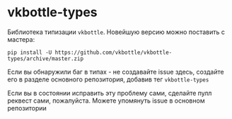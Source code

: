 # vkbottle-types

Библиотека типизации `vkbottle`. Новейшую версию можно поставить с мастера:

```shell script
pip install -U https://github.com/vkbottle/vkbottle-types/archive/master.zip
```

Если вы обнаружили баг в типах - не создавайте issue здесь, создайте его в разделе основного репозитория, добавив тег `vkbottle-types`

Если вы в состоянии исправить эту проблему сами, сделайте пулл реквест сами, пожалуйста. Можете упомянуть issue в основном репозитории

